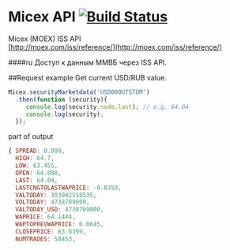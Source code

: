 # Micex API [![Build Status](https://travis-ci.org/sklyukin/micex.api.svg?branch=master)](https://travis-ci.org/sklyukin/micex.api)


Micex (MOEX) ISS API  
[http://moex.com/iss/reference/](http://moex.com/iss/reference/)

####ru
Доступ к данным ММВБ через ISS API.

##Request example
Get current USD/RUB value.  

```js
Micex.securityMarketdata('USD000UTSTOM')
  .then(function (security){
     console.log(security.node.last); // e.g. 64.04
     console.log(security);
  });
```

part of output
```js
{ SPREAD: 0.009,
  HIGH: 64.7,
  LOW: 63.455,
  OPEN: 64.098,
  LAST: 64.04,
  LASTCNGTOLASTWAPRICE: -0.0359,
  VALTODAY: 303942518535,
  VOLTODAY: 4738709000,
  VALTODAY_USD: 4738709000,
  WAPRICE: 64.1404,
  WAPTOPREVWAPRICE: 0.0645,
  CLOSEPRICE: 63.8399,
  NUMTRADES: 58453,
```
